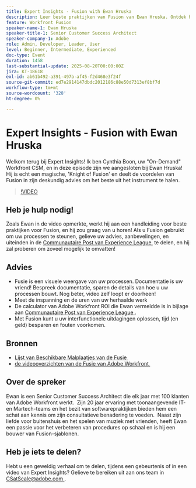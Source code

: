 ```yaml
---
title: Expert Insights - Fusion with Ewan Hruska
description: Leer beste praktijken van Fusion van Ewan Hruska. Ontdek hoe u workflows met Adobe Workfront Fusion kunt documenteren, optimaliseren en schalen voor efficiëntie.
feature: Workfront Fusion
speaker-name-1: Ewan Hruska
speaker-title-1: Senior Customer Success Architect
speaker-company-1: Adobe
role: Admin, Developer, Leader, User
level: Beginner, Intermediate, Experienced
doc-type: Event
duration: 1458
last-substantial-update: 2025-08-20T00:00:00Z
jira: KT-18618
exl-id: ab61b492-a391-497b-af45-f2d468e3f24f
source-git-commit: ed7e2914147dbdc2012186c88e50d7313ef8bf7d
workflow-type: tm+mt
source-wordcount: '328'
ht-degree: 0%

---
```


# Expert Insights - Fusion with Ewan Hruska

Welkom terug bij Expert Insights!  Ik ben Cynthia Boon, uw &quot;On-Demand&quot; Workfront CSM, en in deze episode zijn we aangesloten bij Ewan Hruska! Hij is echt een magische, &#39;Knight of Fusion&#39; en deelt de voordelen van Fusion in zijn deskundig advies om het beste uit het instrument te halen.

>[!VIDEO](https://video.tv.adobe.com/v/3469896/?learn=on&enablevpops)

## Heb je hulp nodig!

Zoals Ewan in de video opmerkte, werkt hij aan een handleiding voor beste praktijken voor Fusion, en hij zou graag van u horen!  Als u Fusion gebruikt om uw processen te steunen, gelieve uw advies, aanbevelingen, en uiteinden in de [&#x200B; Communautaire Post van Experience League &#x200B;](https://experienceleaguecommunities.adobe.com/t5/workfront-discussions/video-february-2024-workfront-expert-insights-fusion-with-ewan/td-p/657114) te delen, en hij zal proberen om zoveel mogelijk te omvatten!

## Advies

* Fusie is een visuele weergave van uw processen. Documentatie is uw vriend! Bespreek documentatie, sparen de details van hoe u uw processen bouwt.  Nog beter, video zelf loopt er doorheen!
* Meet de inspanning en de uren van uw herhaalde werk
* De calculator van Adobe Workfront ROI die Ewan vermeldde is in bijlage aan [&#x200B; Communautaire Post van Experience League &#x200B;](https://experienceleaguecommunities.adobe.com/t5/workfront-discussions/video-february-2024-workfront-expert-insights-fusion-with-ewan/td-p/657114).
* Met Fusion kunt u uw interfunctionele uitdagingen oplossen, tijd (en geld) besparen en fouten voorkomen.

## Bronnen

* [&#x200B; Lijst van Beschikbare Malplaatjes van de Fusie &#x200B;](https://experienceleague.adobe.com/docs/workfront/using/adobe-workfront-fusion/scenarios-in-fusion/fusion-scenario-templates/currently-available-fusion-templates.html?lang=nl-NL)
* [&#x200B; de videooverzichten van de Fusie van Adobe Workfront &#x200B;](https://experienceleague.adobe.com/docs/workfront/using/adobe-workfront-fusion/get-started-with-workfront-fusion/fusion-basics-videos.html?lang=nl-NL)

## Over de spreker

Ewan is een Senior Customer Success Architect die elk jaar met 100 klanten van Adobe Workfront werkt.  Zijn 20 jaar ervaring met toonaangevende IT- en Martech-teams en het bezit van softwarepraktijken bieden hem een schat aan kennis om zijn consultatieve benadering te voeden.  Naast zijn liefde voor buitenshuis en het spelen van muziek met vrienden, heeft Ewan een passie voor het verbeteren van procedures op schaal en is hij een bouwer van Fusion-sjablonen.

## Heb je iets te delen?

Hebt u een geweldig verhaal om te delen, tijdens een gebeurtenis of in een video van Expert Insights? Gelieve te bereiken uit aan ons team in [&#x200B; CSatScale@adobe.com &#x200B;](mailto:CSatScale@adobe.com).

